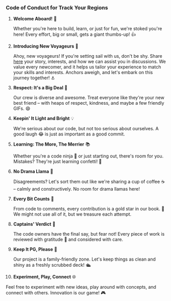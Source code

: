 ### Code of Conduct for Track Your Regions

1. **Welcome Aboard!** 🎉

   Whether you're here to build, learn, or just for fun, we're stoked you're here! Every effort, big or small, gets a giant thumbs-up! 👍

2. **Introducing New Voyageurs** 🚀

   Ahoy, new voyageurs! If you're setting sail with us, don't be shy. Share [here](https://github.com/OhmSpectator/track-your-regions/discussions/categories/introduce-yourself) your story, interests, and how we can assist you in discussions. We value every newcomer, and it helps us tailor your experience to match your skills and interests. Anchors aweigh, and let's embark on this journey together! ⚓

3. **Respect: It's a Big Deal** 🤝
   
   Our crew is diverse and awesome. Treat everyone like they're your new best friend – with heaps of respect, kindness, and maybe a few friendly GIFs. 😄

4. **Keepin' It Light and Bright** 💡
   
   We're serious about our code, but not too serious about ourselves. A good laugh 😂 is just as important as a good commit.

5. **Learning: The More, The Merrier** 📚
   
   Whether you're a code ninja 🥋 or just starting out, there's room for you. Mistakes? They're just learning confetti! 🎊

6. **No Drama Llama** 🦙

   Disagreements? Let's sort them out like we're sharing a cup of coffee ☕ – calmly and constructively. No room for drama llamas here!

7. **Every Bit Counts** 🌟
   
   From code to comments, every contribution is a gold star in our book. 🌟 We might not use all of it, but we treasure each attempt.

8. **Captains' Verdict** 🧭
   
   The code owners have the final say, but fear not! Every piece of work is reviewed with gratitude 🙏 and considered with care.

9. **Keep It PG, Please** 🌈
   
   Our project is a family-friendly zone. Let's keep things as clean and shiny as a freshly scrubbed deck! 🛳️

10. **Experiment, Play, Connect** 🌐
   
   Feel free to experiment with new ideas, play around with concepts, and connect with others. Innovation is our game! 🎮
